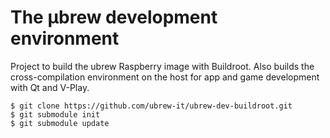 # The μbrew development environment

Project to build the ubrew Raspberry image with Buildroot. Also builds the cross-compilation environment on the host for app and game development with Qt and V-Play.

    $ git clone https://github.com/ubrew-it/ubrew-dev-buildroot.git
    $ git submodule init
    $ git submodule update